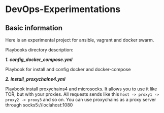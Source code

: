 # DevOps-Experimentations 

## Basic information

Here is an experimental project for ansible, vagrant and docker swarm.

Playbooks directory description:

***1. config_docker_compose.yml***

Playbook for install and config docker and docker-compose

***2. install_proxychains4.yml***

Playbook install proxychains4 and microsocks.
It allows you to use it like TOR, but with your proxies.
All requests sends like this `host -> proxy1 -> proxy2 -> proxy3` and so on.
You can use proxychains as a proxy server through socks5://loclahost:1080
